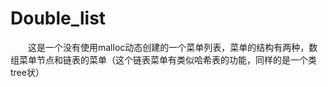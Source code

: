 # Double_list
&emsp;&emsp;这是一个没有使用malloc动态创建的一个菜单列表，菜单的结构有两种，数组菜单节点和链表的菜单（这个链表菜单有类似哈希表的功能，同样的是一个类tree状）

